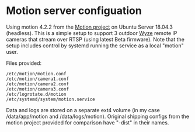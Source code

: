 # Motion server configuation
Using motion 4.2.2 from the [Motion project](https://motion-project.github.io) on Ubuntu Server 18.04.3 (headless). This is a simple setup to support 3 outdoor [Wyze](https://wyzecam.com) remote IP cameras that stream over RTSP (using latest Beta firmware). Note
that the setup includes control by systemd running the service as a local "motion" user.

Files provided:

```
/etc/motion/motion.conf
/etc/motion/camera1.conf
/etc/motion/camera2.conf
/etc/motion/camera3.conf
/etc/logrotate.d/motion
/etc/systemd/system/motion.service
```

Data and logs are stored on a separate ext4 volume (in my case /data/app/motion and /data/logs/motion).
Original shipping configs from the motion project provided for comparison have "-dist" in their names.
